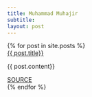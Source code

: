 ```yaml
---
title: Muhammad Muhajir
subtitle:
layout: post
---
```

<div class="row">
  {% for post in site.posts %}
  <div class="card">
      <div class="card-content">
        <a href="{{post.url}}"><span class="card-title">{{ post.title}}</span></a>
        <p>{{ post.content}}</p>
      </div>
        <a class="waves-effect btn-flat blue-text" href="{{site.baseurl}}/{{post.url}}">SOURCE</a>
    </div>
    {% endfor %}
</div>
